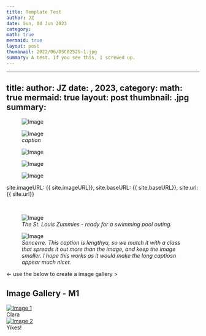 ```yaml
---
title: Template Test
author: JZ
date: Sun, 04 Jun 2023
category: 
math: true
mermaid: true
layout: post
thumbnail: 2022/06/DSC02529-1.jpg
summary: A test. If you see this, I screwed up.
--- 
```

---
title: 
author: JZ
date: ,   2023,
category: 
math: true
mermaid: true
layout: post
thumbnail: .jpg
summary: 
---  



<figure class = 'landscape' >
  <img src="{{ ".jpg" | prepend: site.imageurl | prepend: site.baseurl | prepend: site.url }}" alt="Image" />
  <figcaption><em></em></figcaption>
</figure>   
<figure class = 'landscape' >
  <img src="{{ "sos/asddsfa.jpg" | prepend: site.imageurl | prepend: site.baseurl | prepend: site.url }}" alt="Image" />
  <figcaption><em>caption</em></figcaption>
</figure>

<figure class = 'portrait-wide-caption' >
  <img src="{{ ".jpg" | prepend: site.imageurl | prepend: site.baseurl | prepend: site.url }}" alt="Image" />
  <figcaption><em></em></figcaption>
</figure>

<figure class = 'portrait' >
  <img src="{{ ".jpg" | prepend: site.imageurl | prepend: site.baseurl | prepend: site.url }}" alt="Image" />
  <figcaption><em></em></figcaption>
</figure>
<figure class = 'portrait' >
  <img src="{{ ".jpg" | prepend: site.imageurl | prepend: site.baseurl | prepend: site.url }}" alt="Image" />
  <figcaption><em></em></figcaption>
</figure>

<p>site.imageURL: {{ site.imageURL}}, site.baseURL: {{ site.baseURL}}, site.url: {{ site.url}}</p><br>
<figure class = "landscape" >
	<img src="{{ "2022/06/DSC02529-1.jpg" | prepend: site.imageurl | prepend: site.baseurl | prepend: site.url }}" alt="Image" />
	<figcaption><em>The St. Louis Zummies - ready for a swimming pool outing.</em></figcaption>
</figure>

<figure class = "portrait-wide-caption" >
	<img class = "narrow" src="{{"sancerre/DSC04945-3.jpg" | prepend: site.imageurl | prepend: site.baseurl | prepend: site.url }}" alt="Image" />
	<figcaption><em>Sancerre. This caption is lengthyu, so we match it with a class that spreads it out more than the image, and keep the image smaller. I hope this works as it would make the long captiosn appear much nicer.</em></figcaption>
</figure>

<- use the below to create a image gallery >
<h2>Image Gallery - M1</h2>

<div class="responsive">
  <div class="blog-photo">
    <a target="_blank" href="{{ "2022/01/image-1.jpg" | prepend: site.imageurl | prepend: site.baseurl | prepend: site.url }}">
	  <img src="{{ "2022/01/image-1-sq.jpg" | prepend: site.imageurl | prepend: site.baseurl | prepend: site.url }}" alt="Image 1" />
    </a>
    <div class="desc">Clara</div>
  </div>
</div>


<div class="responsive">
  <div class="blog-photo">
    <a target="_blank" href="{{ "2022/01/image-2.jpg" | prepend: site.imageurl | prepend: site.baseurl | prepend: site.url }}">
 	<img src="{{ "2022/01/image-2-sq.jpg" | prepend: site.imageurl | prepend: site.baseurl | prepend: site.url }}" alt="Image 2" />
   </a>
    <div class="desc">Yikes!</div>
  </div>
</div>

<div class="clearfix"></div>


